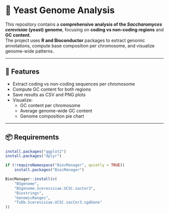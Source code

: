 # 🧬 Yeast Genome Analysis

This repository contains a **comprehensive analysis of the *Saccharomyces cerevisiae* (yeast) genome**, focusing on **coding vs non-coding regions** and **GC content**.  
The project uses **R and Bioconductor** packages to extract genomic annotations, compute base composition per chromosome, and visualize genome-wide patterns.

---

## 🚀 Features
- Extract coding vs non-coding sequences per chromosome
- Compute GC content for both regions
- Save results as CSV and PNG plots
- Visualize:
  - GC content per chromosome
  - Average genome-wide GC content
  - Genome composition pie chart

---

## 📦 Requirements

```R
install.packages("ggplot2")
install.packages("dplyr")

if (!requireNamespace("BiocManager", quietly = TRUE))
    install.packages("BiocManager")

BiocManager::install(c(
    "BSgenome",
    "BSgenome.Scerevisiae.UCSC.sacCer3",
    "Biostrings",
    "GenomicRanges",
    "TxDb.Scerevisiae.UCSC.sacCer3.sgdGene"
))
